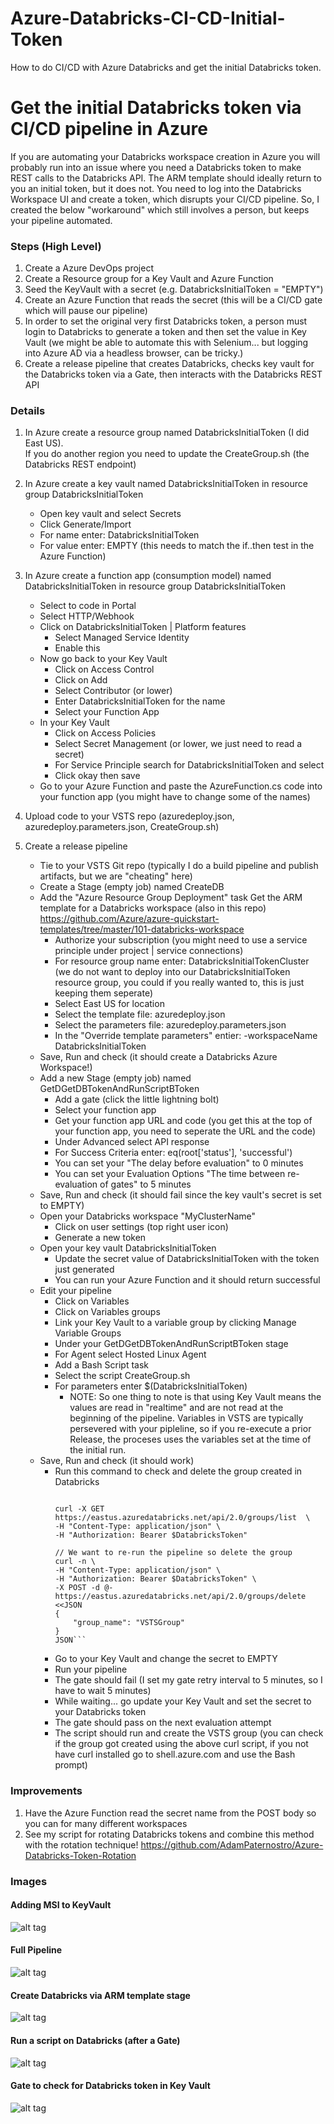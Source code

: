 # Azure-Databricks-CI-CD-Initial-Token
How to do CI/CD with Azure Databricks and get the initial Databricks token.

# Get the initial Databricks token via CI/CD pipeline in Azure

If you are automating your Databricks workspace creation in Azure you will probably run into an issue where you need a Databricks token to make REST calls to the Databricks API.  The ARM template should ideally return to you an initial token, but it does not.  You need to log into the Databricks Workspace UI and create a token, which disrupts your CI/CD pipeline. So, I created the below "workaround" which still involves a person, but keeps your pipeline automated.

### Steps (High Level)
1. Create a Azure DevOps project 
2. Create a Resource group for a Key Vault and Azure Function
3. Seed the KeyVault with a secret (e.g. DatabricksInitialToken = "EMPTY") 
4. Create an Azure Function that reads the secret (this will be a CI/CD gate which will pause our pipeline)
5. In order to set the original very first Databricks token, a person must login to Databricks to generate a token and then set the value in Key Vault (we might be able to automate this with Selenium... but logging into Azure AD via a headless browser, can be tricky.)
5. Create a release pipeline that creates Databricks, checks key vault for the Databricks token via a Gate, then interacts with the Databricks REST API

### Details
1. In Azure create a resource group named DatabricksInitialToken (I did East US).  
   If you do another region you need to update the CreateGroup.sh (the Databricks REST endpoint)
   
2. In Azure create a key vault named DatabricksInitialToken in resource group DatabricksInitialToken
   * Open key vault and select Secrets
   * Click Generate/Import
   * For name enter: DatabricksInitialToken
   * For value enter: EMPTY (this needs to match the if..then test in the Azure Function)
   
3. In Azure create a function app (consumption model) named DatabricksInitialToken in resource group DatabricksInitialToken
    * Select to code in Portal
    * Select HTTP/Webhook
    * Click on DatabricksInitialToken | Platform features
        * Select Managed Service Identity
        * Enable this
    * Now go back to your Key Vault
        * Click on Access Control
        * Click on Add
        * Select Contributor (or lower)
        * Enter DatabricksInitialToken for the name
        * Select your Function App
    * In your Key Vault 
        * Click on Access Policies
        * Select Secret Management (or lower, we just need to read a secret)
        * For Service Principle search for DatabricksInitialToken and select
        * Click okay then save
    * Go to your Azure Function and paste the AzureFunction.cs code into your function app (you might have to change some of the names)

4. Upload code to your VSTS repo (azuredeploy.json, azuredeploy.parameters.json, CreateGroup.sh)

5. Create a release pipeline
   * Tie to your VSTS Git repo 
      (typically I do a build pipeline and publish artifacts, but we are "cheating" here)
   * Create a Stage (empty job) named CreateDB    
   * Add the "Azure Resource Group Deployment" task
      Get the ARM template for a Databricks workspace (also in this repo)
      https://github.com/Azure/azure-quickstart-templates/tree/master/101-databricks-workspace
      * Authorize your subscription (you might need to use a service principle under project | service connections)
      * For resource group name enter: DatabricksInitialTokenCluster (we do not want to deploy into our DatabricksInitialToken resource group, you could if you really wanted to, this is just keeping them seperate)
      * Select East US for location
      * Select the template file: azuredeploy.json
      * Select the parameters file: azuredeploy.parameters.json
      * In the "Override template parameters" entier: -workspaceName DatabricksInitialToken
   * Save, Run and check (it should create a Databricks Azure Workspace!)
   * Add a new Stage (empty job) named GetDGetDBTokenAndRunScriptBToken
      * Add a gate (click the little lightning bolt)
      * Select your function app
      * Get your function app URL and code (you get this at the top of your function app, you need to seperate the URL and the code)
      * Under Advanced select API response
      * For Success Criteria enter: eq(root['status'], 'successful')
      * You can set your "The delay before evaluation" to 0 minutes
      * You can set your Evaluation Options "The time between re-evaluation of gates" to 5 minutes 
   * Save, Run and check (it should fail since the key vault's secret is set to EMPTY)
   * Open your Databricks workspace "MyClusterName"
      * Click on user settings (top right user icon)
      * Generate a new token
   * Open your key vault DatabricksInitialToken
      * Update the secret value of DatabricksInitialToken with the token just generated
      * You can run your Azure Function and it should return successful
   * Edit your pipeline
      * Click on Variables
      * Click on Variables groups
      * Link your Key Vault to a variable group by clicking Manage Variable Groups
      * Under your GetDGetDBTokenAndRunScriptBToken stage 
      * For Agent select Hosted Linux Agent
      * Add a Bash Script task
      * Select the script CreateGroup.sh
      * For parameters enter $(DatabricksInitialToken)
        * NOTE: So one thing to note is that using Key Vault means the values are read in "realtime" and are not read at the beginning of the pipeline.  Variables in VSTS are typically persevered with your pipleline, so if you re-execute a prior Release, the proceses uses the variables set at the time of the initial run.
    * Save, Run and check (it should work)
      * Run this command to check and delete the group created in Databricks 
        ```DatabricksToken=<<REPLACE TOKEN>
        
        curl -X GET  https://eastus.azuredatabricks.net/api/2.0/groups/list  \
        -H "Content-Type: application/json" \
        -H "Authorization: Bearer $DatabricksToken" 

        // We want to re-run the pipeline so delete the group
        curl -n \
        -H "Content-Type: application/json" \
        -H "Authorization: Bearer $DatabricksToken" \
        -X POST -d @- https://eastus.azuredatabricks.net/api/2.0/groups/delete <<JSON
        {
            "group_name": "VSTSGroup"
        }
        JSON```
      * Go to your Key Vault and change the secret to EMPTY
      * Run your pipeline
      * The gate should fail (I set my gate retry interval to 5 minutes, so I have to wait 5 minutes)
      * While waiting... go update your Key Vault and set the secret to your Databricks token
      * The gate should pass on the next evaluation attempt
      * The script should run and create the VSTS group (you can check if the group got created using the above curl script, if you not have curl installed go to shell.azure.com and use the Bash prompt)

### Improvements
1. Have the Azure Function read the secret name from the POST body so you can for many different workspaces
2. See my script for rotating Databricks tokens and combine this method with the rotation technique!
   https://github.com/AdamPaternostro/Azure-Databricks-Token-Rotation


### Images

#### Adding MSI to KeyVault
![alt tag](https://raw.githubusercontent.com/AdamPaternostro/Azure-Databricks-CI-CD-Initial-Token/master/images/KeyVault-MSI.png)

#### Full Pipeline
![alt tag](https://raw.githubusercontent.com/AdamPaternostro/Azure-Databricks-CI-CD-Initial-Token/master/images/Full-Pipeline.png)

#### Create Databricks via ARM template stage
![alt tag](https://raw.githubusercontent.com/AdamPaternostro/Azure-Databricks-CI-CD-Initial-Token/master/images/Pipeline-CreateDB-Stage.png)

#### Run a script on Databricks (after a Gate)
![alt tag](https://raw.githubusercontent.com/AdamPaternostro/Azure-Databricks-CI-CD-Initial-Token/master/images/GetDBTokenAndRunScriptStage.png)

#### Gate to check for Databricks token in Key Vault
![alt tag](https://raw.githubusercontent.com/AdamPaternostro/Azure-Databricks-CI-CD-Initial-Token/master/images/Deployment-Gate.png)
